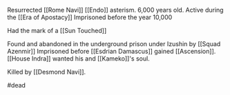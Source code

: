 Resurrected [[Rome Navi]]
[[Endo]] asterism.
6,000 years old.
Active during the [[Era of Apostacy]]
Imprisoned before the year 10,000

Had the mark of a [[Sun Touched]]

Found and abandoned in the underground prison under Izushin by [[Squad Azenmir]]
Imprisoned before [[Esdrian Damascus]] gained [[Ascension]].
[[House Indra]] wanted his and [[Kameko]]'s soul.

Killed by [[Desmond Navi]].

#dead 